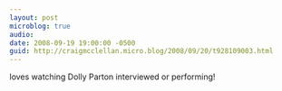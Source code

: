 ```yaml
---
layout: post
microblog: true
audio: 
date: 2008-09-19 19:00:00 -0500
guid: http://craigmcclellan.micro.blog/2008/09/20/t928109003.html
---
```

loves watching Dolly Parton interviewed or performing!
